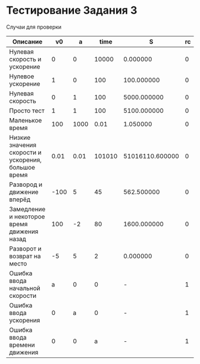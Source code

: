 # Тестирование Задания 3

Случаи для проверки

|Описание |v0   |a   |time |S   |rc  |
|-|-|-|-|-|-|
|Нулевая скорость и ускорение|0|0|10000|0.000000|0|
|Нулевое ускорение|1|0|100|100.000000|0|
|Нулевая скорость|0|1|100|5000.000000|0|
|Просто тест|1|1|100|5100.000000|0|
|Маленькое время|100|1000|0.01|1.050000|0|
|Низкие значения скорости и ускорения, большое время|0.01|0.01|101010|51016110.600000|0|
|Развород и движение вперёд|-100|5|45|562.500000|0|
|Замедление и некоторое время движения назад|100|-2|80|1600.000000|0|
|Разворот и возврат на место|-5|5|2|0.000000|0|
|Ошибка ввода начальной скорости|a|0|0|-|1|
|Ошибка ввода ускорения|0|a|0|-|1|
|Ошибка ввода времени движения|0|0|a|-|1|
